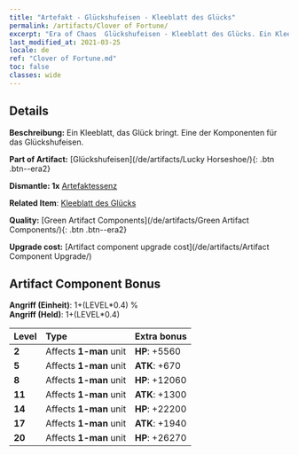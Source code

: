 ```yaml
---
title: "Artefakt - Glückshufeisen - Kleeblatt des Glücks"
permalink: /artifacts/Clover of Fortune/
excerpt: "Era of Chaos  Glückshufeisen - Kleeblatt des Glücks. Ein Kleeblatt, das Glück bringt. Eine der Komponenten für das Glückshufeisen."
last_modified_at: 2021-03-25
locale: de
ref: "Clover of Fortune.md"
toc: false
classes: wide
---
```




## Details

 **Beschreibung:** Ein Kleeblatt, das Glück bringt. Eine der Komponenten für das Glückshufeisen.

 **Part of Artifact:** [Glückshufeisen](/de/artifacts/Lucky Horseshoe/){: .btn .btn--era2}

 **Dismantle: 1x** [Artefaktessenz](/de/Items/con_905/)

 **Related Item**: [Kleeblatt des Glücks](/de/Items/art_109/)

 **Quality:** [Green Artifact Components](/de/artifacts/Green Artifact Components/){: .btn .btn--era2}

 **Upgrade cost:** [Artifact component upgrade cost](/de/artifacts/Artifact Component Upgrade/)

## Artifact Component Bonus

  **Angriff (Einheit)**: 1+(LEVEL\*0.4) %<br/>**Angriff (Held)**: 1+(LEVEL\*0.4)

  |  Level  | Type |    Extra bonus  | 
  |:--------|:-----|:----------------| 
  | **2** | Affects **1-man** unit | **HP**: +5560 | 
  | **5** | Affects **1-man** unit | **ATK**: +670 | 
  | **8** | Affects **1-man** unit | **HP**: +12060 | 
  | **11** | Affects **1-man** unit | **ATK**: +1300 | 
  | **14** | Affects **1-man** unit | **HP**: +22200 | 
  | **17** | Affects **1-man** unit | **ATK**: +1940 | 
  | **20** | Affects **1-man** unit | **HP**: +26270 | 
